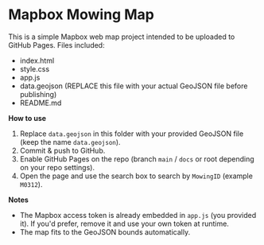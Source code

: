 
# Mapbox Mowing Map

This is a simple Mapbox web map project intended to be uploaded to GitHub Pages.
Files included:
- index.html
- style.css
- app.js
- data.geojson (REPLACE this file with your actual GeoJSON file before publishing)
- README.md

**How to use**
1. Replace `data.geojson` in this folder with your provided GeoJSON file (keep the name `data.geojson`).
2. Commit & push to GitHub.
3. Enable GitHub Pages on the repo (branch `main` / `docs` or root depending on your repo settings).
4. Open the page and use the search box to search by `MowingID` (example `M0312`).

**Notes**
- The Mapbox access token is already embedded in `app.js` (you provided it). If you'd prefer, remove it and use your own token at runtime.
- The map fits to the GeoJSON bounds automatically.
